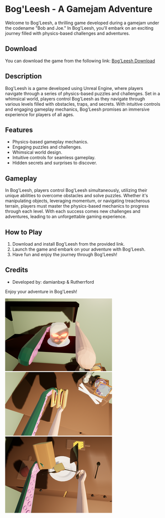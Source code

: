 # Bog'Leesh - A Gamejam Adventure

Welcome to Bog'Leesh, a thrilling game developed during a gamejam under the codename "Bob and Joe." In Bog'Leesh, you'll embark on an exciting journey filled with physics-based challenges and adventures.

## Download
You can download the game from the following link: [Bog'Leesh Download](https://rutherrford.itch.io/bogleesh)

## Description
Bog'Leesh is a game developed using Unreal Engine, where players navigate through a series of physics-based puzzles and challenges. Set in a whimsical world, players control Bog'Leesh as they navigate through various levels filled with obstacles, traps, and secrets. With intuitive controls and engaging gameplay mechanics, Bog'Leesh promises an immersive experience for players of all ages.

## Features
- Physics-based gameplay mechanics.
- Engaging puzzles and challenges.
- Whimsical world design.
- Intuitive controls for seamless gameplay.
- Hidden secrets and surprises to discover.

## Gameplay
In Bog'Leesh, players control Bog'Leesh simultaneously, utilizing their unique abilities to overcome obstacles and solve puzzles. Whether it's manipulating objects, leveraging momentum, or navigating treacherous terrain, players must master the physics-based mechanics to progress through each level. With each success comes new challenges and adventures, leading to an unforgettable gaming experience.

## How to Play
1. Download and install Bog'Leesh from the provided link.
2. Launch the game and embark on your adventure with Bog'Leesh.
3. Have fun and enjoy the journey through Bog'Leesh!

## Credits
- Developed by: damianbxp & Rutherrford

Enjoy your adventure in Bog'Leesh!

![Bog'Leesh Screenshot](img/9xHmA+.png)
![Bog'Leesh Screenshot](img/0nKBbL.png)
![Bog'Leesh Screenshot](img/mf6bkC.png)
